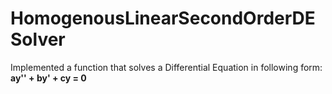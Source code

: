 # HomogenousLinearSecondOrderDESolver
Implemented a function that solves a Differential Equation in following form:
**ay'' + by' + cy = 0**
